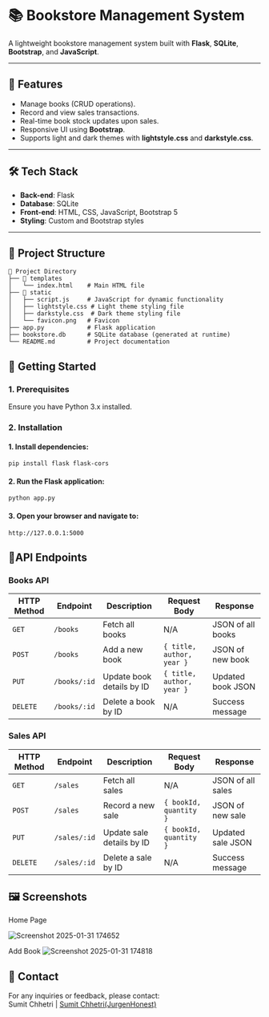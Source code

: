 # 📚 Bookstore Management System  

A lightweight bookstore management system built with **Flask**, **SQLite**, **Bootstrap**, and **JavaScript**.  

---

## 🚀 Features
- Manage books (CRUD operations).
- Record and view sales transactions.
- Real-time book stock updates upon sales.
- Responsive UI using **Bootstrap**.
- Supports light and dark themes with **lightstyle.css** and **darkstyle.css**.

---

## 🛠️ Tech Stack
- **Back-end**: Flask
- **Database**: SQLite
- **Front-end**: HTML, CSS, JavaScript, Bootstrap 5
- **Styling**: Custom and Bootstrap styles

---

## 📂 Project Structure  
```
📂 Project Directory
├── 📁 templates
│   └── index.html    # Main HTML file
├── 📁 static
│   ├── script.js     # JavaScript for dynamic functionality
│   ├── lightstyle.css # Light theme styling file
│   ├── darkstyle.css  # Dark theme styling file
│   └── favicon.png   # Favicon
├── app.py            # Flask application
├── bookstore.db      # SQLite database (generated at runtime)
└── README.md         # Project documentation
```
## 🚀 Getting Started
### 1. Prerequisites
Ensure you have Python 3.x installed.

### 2. Installation
#### 1. Install dependencies:
```
pip install flask flask-cors
```

#### 2. Run the Flask application:
```
python app.py
```
#### 3. Open your browser and navigate to:
```
http://127.0.0.1:5000
```
## 🔑API Endpoints

### Books API
| HTTP Method | Endpoint               | Description                     | Request Body             | Response          |
|-------------|------------------------|---------------------------------|--------------------------|-------------------|
| `GET`       | `/books`              | Fetch all books                | N/A                      | JSON of all books |
| `POST`      | `/books`              | Add a new book                 | `{ title, author, year }`| JSON of new book  |
| `PUT`       | `/books/:id`          | Update book details by ID      | `{ title, author, year }`| Updated book JSON |
| `DELETE`    | `/books/:id`          | Delete a book by ID            | N/A                      | Success message   |

### Sales API
| HTTP Method | Endpoint               | Description                     | Request Body             | Response          |
|-------------|------------------------|---------------------------------|--------------------------|-------------------|
| `GET`       | `/sales`              | Fetch all sales                | N/A                      | JSON of all sales |
| `POST`      | `/sales`              | Record a new sale              | `{ bookId, quantity }`   | JSON of new sale  |
| `PUT`       | `/sales/:id`          | Update sale details by ID      | `{ bookId, quantity }`   | Updated sale JSON |
| `DELETE`    | `/sales/:id`          | Delete a sale by ID            | N/A                      | Success message   |

## 🖼️ Screenshots
Home Page

![Screenshot 2025-01-31 174652](https://github.com/user-attachments/assets/3c241ece-5b06-4c3e-9a0e-6763fec7f4ff)

Add Book
![Screenshot 2025-01-31 174818](https://github.com/user-attachments/assets/09ae10ad-cffc-40b6-96cf-ab516c64f2b1)

## 📧 Contact
For any inquiries or feedback, please contact:<br>
Sumit Chhetri | [Sumit Chhetri(JurgenHonest)](https://github.com/JurgenHonest)

